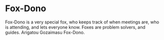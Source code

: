 # Fox-Dono
Fox-Dono is a very special fox, who keeps track of when meetings are, who is attending, and lets everyone know. Foxes are problem solvers, and guides. Arigatou Gozaimasu Fox-Dono.
